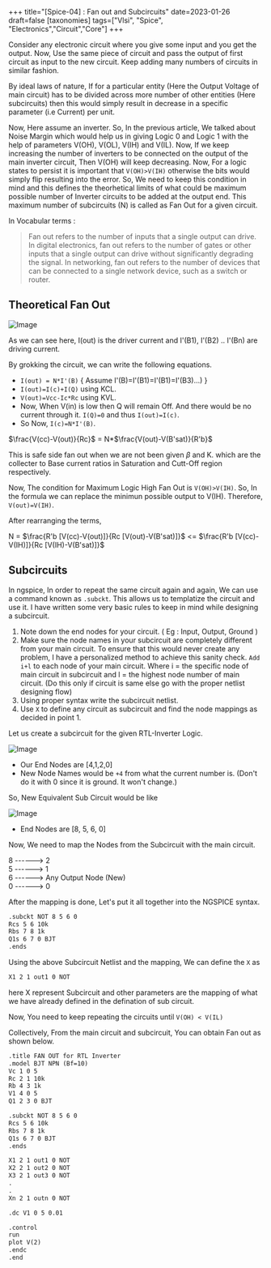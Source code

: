 +++
title="[Spice-04] : Fan out and Subcircuits"
date=2023-01-26
draft=false
[taxonomies]
tags=["Vlsi", "Spice", "Electronics","Circuit","Core"]
+++

Consider any electronic circuit where you give some input and you get the output. Now, Use the same piece of circuit and pass the output of first circuit as input to the new circuit. Keep adding many numbers of circuits in similar fashion.

By ideal laws of nature, If for a particular entity (Here the Output Voltage of main circuit) has to be divided across more number of other entities (Here subcircuits) then this would simply result in decrease in a specific parameter (i.e Current) per unit. 

Now, Here assume an inverter. So, In the previous article, We talked about Noise Margin which would help us in giving Logic 0 and Logic 1 with the help of parameters V(OH), V(OL), V(IH) and V(IL). Now, If we  keep increasing the number of inverters to be connected on the output of the main inverter circuit, Then V(OH) will keep decreasing. Now, For a logic states to persist it is important that `V(OH)>V(IH)` otherwise the bits would simply flip resulting into the error. So, We need to keep this condition in mind and this defines the theorhetical limits of what could be maximum possible number of Inverter circuits to be added at the output end. This maximum number of subcircuits (N) is called as Fan Out for a given circuit. 

In Vocabular terms : 
> Fan out refers to the number of inputs that a single output can drive. In digital electronics, fan out refers to the number of gates or other inputs that a single output can drive without significantly degrading the signal. In networking, fan out refers to the number of devices that can be connected to a single network device, such as a switch or router.
## Theoretical Fan Out


![Image](https://user-images.githubusercontent.com/79367883/214811649-fb8d994a-77af-45e4-a7d3-461d8b6e783e.png)

As we can see here, I(out) is the driver current and I'(B1), I'(B2) .. I'(Bn) are driving current. 

By grokking the circuit, we can write the following equations. 
- `I(out) = N*I'(B)` { Assume I'(B)=I'(B1)=I'(B1)=I'(B3)...) }
- `I(out)=I(c)+I(Q)` using KCL.
- `V(out)=Vcc-Ic*Rc` using KVL.
- Now, When V(in) is low then Q will remain Off. And there would be no current through it. `I(Q)=0` and thus `I(out)=I(c)`.
- So Now, `I(c)=N*I'(B)`. 

$\frac{V(cc)-V(out)}{Rc}$ = N*$\frac{V(out)-V(B'sat)}{R'b}$

This is safe side fan out when we are not been given $\beta$ and K. which are the collecter to Base current ratios in Saturation and Cutt-Off region respectively. 

Now, The condition for Maximum Logic High Fan Out is `V(OH)>V(IH)`. So, In the formula we can replace the minimun possible output to V(IH). Therefore, `V(out)=V(IH)`. 

After rearranging the terms,

N = $\frac{R'b [V(cc)-V(out)]}{Rc [V(out)-V(B'sat)]}$ <= $\frac{R'b [V(cc)-V(IH)]}{Rc [V(IH)-V(B'sat)]}$

## Subcircuits

In ngspice, In order to repeat the same circuit again and again, We can use a command known as `.subckt`. This allows us to templatize the circuit and use it. I have written some very basic rules to keep in mind while designing a subcircuit. 

1. Note down the end nodes for your circuit. ( Eg : Input, Output, Ground )
2. Make sure the node names in your subcircuit are completely different from your main circuit. To ensure that this would never create any problem, I have a personalized method to achieve this sanity check. `Add i+l` to each node of your main circuit. Where i = the specific node of main circuit in subcircuit and l = the highest node number of main circuit. (Do this only if circuit is same else go with the proper netlist designing flow)
3. Using proper syntax write the subcircuit netlist. 
4. Use `X` to define any circuit as subcircuit and find the node mappings as decided in point 1. 

Let us create a subcircuit for the given RTL-Inverter Logic. 

![Image](https://user-images.githubusercontent.com/79367883/214690751-f223fbe0-0483-48fb-8303-aaeff487b575.png)

- Our End Nodes are [4,1,2,0]
- New Node Names would be `+4` from what the current number is. (Don't do it with 0 since it is ground. It won't change.)

So, New Equivalent Sub Circuit would be like

![Image](https://user-images.githubusercontent.com/79367883/214691656-100e3bc6-5ee2-4e6b-8965-d8de57154db1.png)

- End Nodes are [8, 5, 6, 0]

Now, We need to map the Nodes from the Subcircuit with the main circuit. 

8 ------> 2 <br>
5 ------> 1 <br>
6 ------> Any Output Node (New) <br>
0 ------> 0 <br>

After the mapping is done, Let's put it all together into the NGSPICE syntax.

```markdown
.subckt NOT 8 5 6 0
Rcs 5 6 10k
Rbs 7 8 1k
Q1s 6 7 0 BJT
.ends
```

Using the above Subcircuit Netlist and the mapping, We can define the `X` as
```markdown
X1 2 1 out1 0 NOT
```
here X represent Subcircuit and other parameters are the mapping of what we have already defined in the defination of sub circuit. 

Now, You need to keep repeating the circuits until ```V(OH) < V(IL)```

Collectively, From the main circuit and subcircuit, You can obtain Fan out as shown below. 
```markdown
.title FAN OUT for RTL Inverter
.model BJT NPN (Bf=10)
Vc 1 0 5
Rc 2 1 10k
Rb 4 3 1k
V1 4 0 5
Q1 2 3 0 BJT

.subckt NOT 8 5 6 0
Rcs 5 6 10k
Rbs 7 8 1k
Q1s 6 7 0 BJT
.ends

X1 2 1 out1 0 NOT
X2 2 1 out2 0 NOT
X3 2 1 out3 0 NOT
.
.
Xn 2 1 outn 0 NOT

.dc V1 0 5 0.01

.control
run
plot V(2)
.endc
.end
```